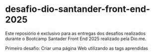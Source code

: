 # desafio-dio-santander-front-end-2025
Este reposiório é exclusivo para as entregas dos desafios realizados durante o Bootcamp Santader Front End 2025 realizado pela Dio.me.

Primeiro desafio: Criar uma página Web utilizando as tags aprendidas
